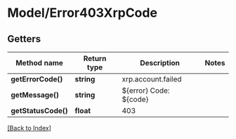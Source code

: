 # Model/Error403XrpCode

## Getters

Method name | Return type | Description | Notes
------------ | ------------- | ------------- | -------------
**getErrorCode()** | **string** | xrp.account.failed |
**getMessage()** | **string** | ${error} Code: ${code} |
**getStatusCode()** | **float** | 403 |

[[Back to Index]](../index.md)
